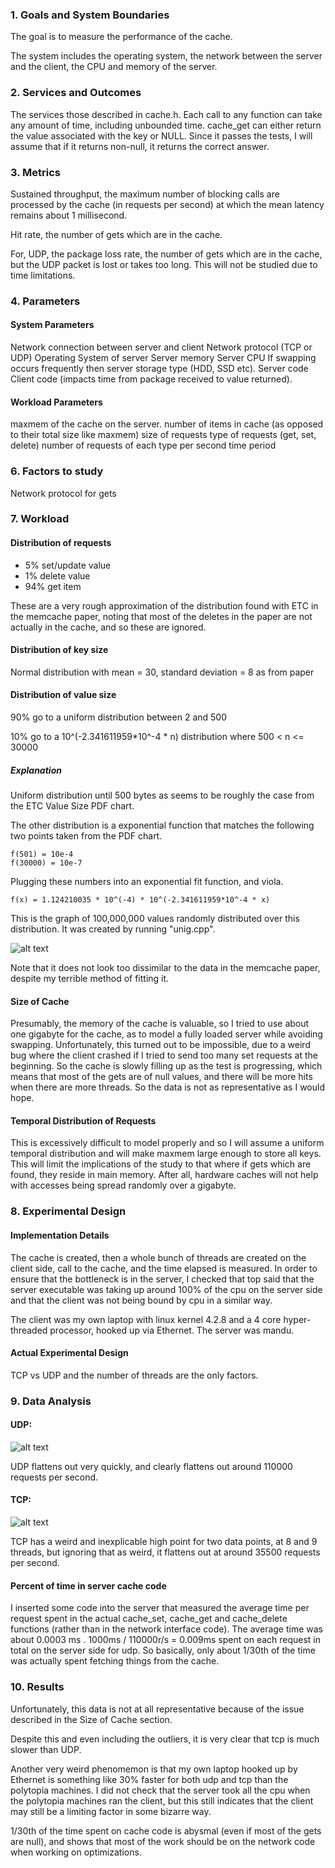 ### 1. Goals and System Boundaries

The goal is to measure the performance of the cache.

The system includes the operating system, the network between the server and the client, the CPU and memory of the server.

### 2. Services and Outcomes

The services those described in cache.h. Each call to any function can take any amount of time, including unbounded time. cache_get can either return the value associated with the key or NULL. Since it passes the tests, I will assume that if it returns non-null, it returns the correct answer.

### 3. Metrics

Sustained throughput, the maximum number of blocking calls are processed by the cache (in requests per second) at which the mean latency remains about 1 millisecond.

Hit rate, the number of gets which are in the cache.

For, UDP, the package loss rate, the number of gets which are in the cache, but the UDP packet is lost or takes too long. This will not be studied due to time limitations.

### 4. Parameters

#### System Parameters

Network connection between server and client
Network protocol (TCP or UDP)
Operating System of server
Server memory
Server CPU
If swapping occurs frequently then server storage type (HDD, SSD etc).
Server code
Client code (impacts time from package received to value returned).

#### Workload Parameters

maxmem of the cache on the server.
number of items in cache (as opposed to their total size like maxmem)
size of requests
type of requests (get, set, delete)
number of requests of each type per second time period

### 6. Factors to study

Network protocol for gets

### 7. Workload

#### Distribution of requests

* 5% set/update value
* 1% delete value
* 94% get item

These are a very rough approximation of the distribution found with ETC in the memcache paper, noting that most of the deletes in the paper are not actually in the cache, and so these are ignored.

#### Distribution of key size

Normal distribution with mean = 30, standard deviation = 8 as from paper

#### Distribution of value size

90% go to a uniform distribution between 2 and 500

10% go to a 10^(-2.341611959*10^-4 * n) distribution where 500 < n <= 30000

##### Explanation

Uniform distribution until 500 bytes as seems to be roughly the case from the ETC Value Size PDF chart.

The other distribution is a exponential function that matches the following two points taken from the PDF chart.

    f(501) = 10e-4
    f(30000) = 10e-7

Plugging these numbers into an exponential fit function, and viola.

    f(x) = 1.124210035 * 10^(-4) * 10^(-2.341611959*10^-4 * x)

This is the graph of 100,000,000 values randomly distributed over this distribution. It was created by running "unig.cpp".

![alt text](https://github.com/weepingwillowben/HW6/blob/master/fit.png "random value graph")

Note that it does not look too dissimilar to the data in the memcache paper, despite my terrible method of fitting it.

#### Size of Cache

Presumably, the memory of the cache is valuable, so I tried to use about one gigabyte for the cache, as to model a fully loaded server while avoiding swapping. Unfortunately, this turned out to be impossible, due to a weird bug where the client crashed if I tried to send too many set requests at the beginning. So the cache is slowly filling up as the test is progressing, which means that most of the gets are of null values, and there will be more hits when there are more threads. So the data is not as representative as I would hope.

#### Temporal Distribution of Requests

This is excessively difficult to model properly and so I will assume a uniform temporal distribution and will make maxmem large enough to store all keys. This will limit the implications of the study to that where if gets which are found, they reside in main memory. After all, hardware caches will not help with accesses being spread randomly over a gigabyte.

### 8. Experimental Design

#### Implementation Details

The cache is created, then a whole bunch of threads are created on the client side, call to the cache, and the time elapsed is measured. In order to ensure that the bottleneck is in the server, I checked that top said that the server executable was taking up around 100% of the cpu on the server side and that the client was not being bound by cpu in a similar way.

The client was my own laptop with linux kernel 4.2.8 and a 4 core hyper-threaded processor, hooked up via Ethernet. The server was mandu.

#### Actual Experimental Design

TCP vs UDP and the number of threads are the only factors.

### 9. Data Analysis

#### UDP:

![alt text](https://github.com/weepingwillowben/HW6/blob/master/udp_g.png "UDP throughput data")

UDP flattens out very quickly, and clearly flattens out around 110000 requests per second.

#### TCP:

![alt text](https://github.com/weepingwillowben/HW6/blob/master/tcp_g.png "TCP throughput data")

TCP has a weird and inexplicable high point for two data points, at 8 and 9 threads, but ignoring that as weird, it flattens out at around 35500 requests per second.

#### Percent of time in server cache code

I inserted some code into the server that measured the average time per request spent in the actual cache_set, cache_get and cache_delete functions (rather than in the network interface code). The average time was about 0.0003 ms . 1000ms / 110000r/s = 0.009ms spent on each request in total on the server side for udp. So basically, only about 1/30th of the time was actually spent fetching things from the cache.

### 10. Results

Unfortunately, this data is not at all representative because of the issue described in the Size of Cache section.

Despite this and even including the outliers, it is very clear that tcp is much slower than UDP.

Another very weird phenomemon is that my own laptop hooked up by Ethernet is something like 30% faster for both udp and tcp than the polytopia machines. I did not check that the server took all the cpu when the polytopia machines ran the client, but this still indicates that the client may still be a limiting factor in some bizarre way.

1/30th of the time spent on cache code is abysmal (even if most of the gets are null), and shows that most of the work should be on the network code when working on optimizations.
